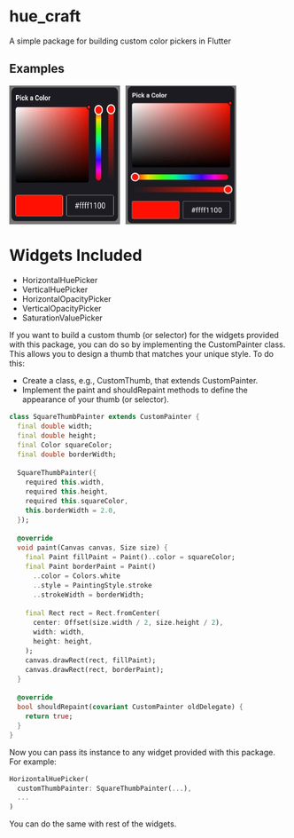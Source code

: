# hue_craft
A simple package for building custom color pickers in Flutter


## Examples

<div style="display: flex; gap: 10px;">
  <img src="example/screenshots/color_picker_one.jpg" width="200" />
  <img src="example/screenshots/color_picker_two.jpg" width="200" />
</div>

# Widgets Included
- HorizontalHuePicker
- VerticalHuePicker
- HorizontalOpacityPicker
- VerticalOpacityPicker
- SaturationValuePicker


If you want to build a custom thumb (or selector) for the widgets provided with this package, you can do so by implementing the CustomPainter class. This allows you to design a thumb that matches your unique style. To do this:

- Create a class, e.g., CustomThumb, that extends CustomPainter. 
- Implement the paint and shouldRepaint methods to define the appearance of your thumb (or selector).

```dart
class SquareThumbPainter extends CustomPainter {
  final double width;
  final double height;
  final Color squareColor;
  final double borderWidth;

  SquareThumbPainter({
    required this.width,
    required this.height,
    required this.squareColor,
    this.borderWidth = 2.0,
  });

  @override
  void paint(Canvas canvas, Size size) {
    final Paint fillPaint = Paint()..color = squareColor;
    final Paint borderPaint = Paint()
      ..color = Colors.white
      ..style = PaintingStyle.stroke
      ..strokeWidth = borderWidth;

    final Rect rect = Rect.fromCenter(
      center: Offset(size.width / 2, size.height / 2),
      width: width,
      height: height,
    );
    canvas.drawRect(rect, fillPaint);
    canvas.drawRect(rect, borderPaint);
  }

  @override
  bool shouldRepaint(covariant CustomPainter oldDelegate) {
    return true;
  }
}
```

Now you can pass its instance to any widget provided with this package. For example:

```dart
HorizontalHuePicker(
  customThumbPainter: SquareThumbPainter(...),
  ...
)
```

You can do the same with rest of the widgets.